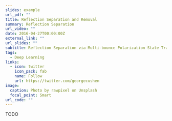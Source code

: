 ```yaml
---
slides: example
url_pdf: ""
title: Reflection Separation and Removal
summary: Reflection Separation
url_video: ""
date: 2016-04-27T00:00:00Z
external_link: ""
url_slides: ""
subtitle: Reflection Separation via Multi-bounce Polarization State Tracing
tags:
  - Deep Learning
links:
  - icon: twitter
    icon_pack: fab
    name: Follow
    url: https://twitter.com/georgecushen
image:
  caption: Photo by rawpixel on Unsplash
  focal_point: Smart
url_code: ""
---
```


TODO